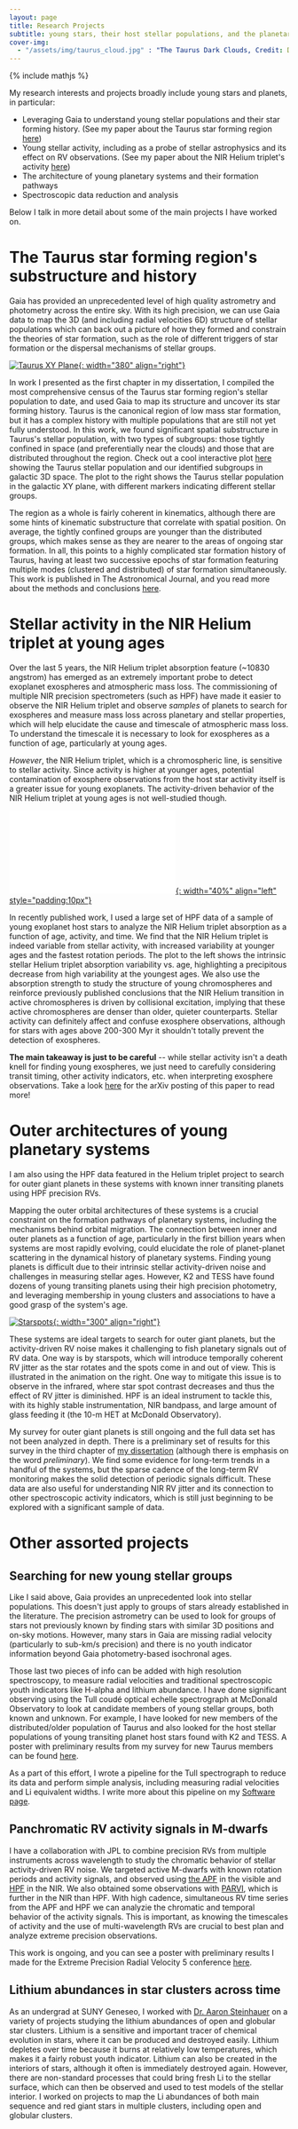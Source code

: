 ```yaml
---
layout: page
title: Research Projects
subtitle: young stars, their host stellar populations, and the planetary systems around them
cover-img:
  - "/assets/img/taurus_cloud.jpg" : "The Taurus Dark Clouds, Credit: Digitized Sky Survey 2"
---
```

{% include mathjs %}

My research interests and projects broadly include young stars and planets, in particular:
  + Leveraging Gaia to understand young stellar populations and their star forming history. (See my paper about the Taurus star forming region [here](https://ui.adsabs.harvard.edu/abs/2021AJ....162..110K/abstract))
  + Young stellar activity, including as a probe of stellar astrophysics and its effect on RV observations. (See my paper about the NIR Helium triplet's activity [here](https://arxiv.org/abs/2311.04971))
  + The architecture of young planetary systems and their formation pathways
  + Spectroscopic data reduction and analysis

Below I talk in more detail about some of the main projects I have worked on.

# The Taurus star forming region's substructure and history

Gaia has provided an unprecedented level of high quality astrometry and photometry across the entire sky. With its high precision, we can use Gaia data to map the 3D (and including radial velocities 6D) structure of stellar populations which can back out a picture of how they formed and constrain the theories of star formation, such as the role of different triggers of star formation or the dispersal mechanisms of stellar groups.

[![Taurus XY Plane](/assets/img/taurus_xyplane.png){: width="380" align="right"}](/taurus)

In work I presented as the first chapter in my dissertation, I compiled the most comprehensive census of the Taurus star forming region's stellar population to date, and used Gaia to map its structure and uncover its star forming history. Taurus is the canonical region of low mass star formation, but it has a complex history with multiple populations that are still not yet fully understood. In this work, we found significant spatial substructure in Taurus's stellar population, with two types of subgroups: those tightly confined in space (and preferentially near the clouds) and those that are distributed throughout the region. Check out a cool interactive plot [here](/taurus) showing the Taurus stellar population and our identified subgroups in galactic 3D space. The plot to the right shows the Taurus stellar population in the galactic XY plane, with different markers indicating different stellar groups.

The region as a whole is fairly coherent in kinematics, although there are some hints of kinematic substructure that correlate with spatial position. On average, the tightly confined groups are younger than the distributed groups, which makes sense as they are nearer to the areas of ongoing star formation. In all, this points to a highly complicated star formation history of Taurus, having at least two successive epochs of star formation featuring multiple modes (clustered and distributed) of star formation simultaneously. This work is published in The Astronomical Journal, and you read more about the methods and conclusions [here](https://ui.adsabs.harvard.edu/abs/2021AJ....162..110K/abstract).

# Stellar activity in the NIR Helium triplet at young ages

Over the last 5 years, the NIR Helium triplet absorption feature (~10830 angstrom) has emerged as an extremely important probe to detect exoplanet exospheres and atmospheric mass loss. The commissioning of multiple NIR precision spectrometers (such as HPF) have made it easier to observe the NIR Helium triplet and observe *samples* of planets to search for exospheres and measure mass loss across planetary and stellar properties, which will help elucidate the cause and timescale of atmospheric mass loss. To understand the timescale it is necessary to look for exospheres as a function of age, particularly at young ages.

*However*, the NIR Helium triplet, which is a chromospheric line, is sensitive to stellar activity. Since activity is higher at younger ages, potential contamination of exosphere observations from the host star activity itself is a greater issue for young exoplanets. The activity-driven behavior of the NIR Helium triplet at young ages is not well-studied though.

[![Helium Variability vs Age](/assets/img/he_var_vs_age.pdf){: width="40%" align="left" style="padding:10px"}](/assets/img/he_var_vs_age.pdf)

In recently published work, I used a large set of HPF data of a sample of young exoplanet host stars to analyze the NIR Helium triplet absorption as a function of age, activity, and time. We find that the NIR Helium triplet is indeed variable from stellar activity, with increased variability at younger ages and the fastest rotation periods. The plot to the left shows the intrinsic stellar Helium triplet absorption variability vs. age, highlighting a precipitous decrease from high variability at the youngest ages. We also use the absorption strength to study the structure of young chromospheres and reinforce previously published conclusions that the NIR Helium transition in active chromospheres is driven by collisional excitation, implying that these active chromospheres are denser than older, quieter counterparts. Stellar activity can definitely affect and confuse exosphere observations, although for stars with ages above 200-300 Myr it shouldn't totally prevent the detection of exospheres. 

**The main takeaway is just to be careful** -- while stellar activity isn't a death knell for finding young exospheres, we just need to carefully considering transit timing, other activity indicators, etc. when interpreting exosphere observations. Take a look [here](https://arxiv.org/abs/2311.04971) for the arXiv posting of this paper to read more!

# Outer architectures of young planetary systems

I am also using the HPF data featured in the Helium triplet project to search for outer giant planets in these systems with known inner transiting planets using HPF precision RVs. 

Mapping the outer orbital architectures of these systems is a crucial constraint on the formation pathways of planetary systems, including the mechanisms behind orbital migration. The connection between inner and outer planets as a function of age, particularly in the first billion years when systems are most rapidly evolving, could elucidate the role of planet-planet scattering in the dynamical history of planetary systems. Finding young planets is difficult due to their intrinsic stellar activity-driven noise and challenges in measuring stellar ages. However, K2 and TESS have found dozens of young transiting planets using their high precision photometry, and leveraging membership in young clusters and associations to have a good grasp of the system's age.

[![Starspots](/assets/img/starspot.gif){: width="300" align="right"}](/assets/img/starspot.gif)

These systems are ideal targets to search for outer giant planets, but the activity-driven RV noise makes it challenging to fish planetary signals out of RV data. One way is by starspots, which will introduce temporally coherent RV jitter as the star rotates and the spots come in and out of view. This is illustrated in the animation on the right. One way to mitigate this issue is to observe in the infrared, where star spot contrast decreases and thus the effect of RV jitter is diminished. HPF is an ideal instrument to tackle this, with its highly stable instrumentation, NIR bandpass, and large amount of glass feeding it (the 10-m HET at McDonald Observatory).

My survey for outer giant planets is still ongoing and the full data set has not been analyzed in depth. There is a preliminary set of results for this survey in the third chapter of [my dissertation](https://repositories.lib.utexas.edu/items/0fda0b8f-2b6b-473a-82c2-ac104096787b) (although there is emphasis on the word *preliminary*). We find some evidence for long-term trends in a handful of the systems, but the sparse cadence of the long-term RV monitoring makes the solid detection of periodic signals difficult. These data are also useful for understanding NIR RV jitter and its connection to other spectroscopic activity indicators, which is still just beginning to be explored with a significant sample of data.

# Other assorted projects

## Searching for new young stellar groups

Like I said above, Gaia provides an unprecedented look into stellar populations. This doesn't just apply to groups of stars already established in the literature. The precision astrometry can be used to look for groups of stars not previously known by finding stars with similar 3D positions and on-sky motions. However, many stars in Gaia are missing radial velocity (particularly to sub-km/s precision) and there is no youth indicator information beyond Gaia photometry-based isochronal ages.

Those last two pieces of info can be added with high resolution spectroscopy, to measure radial velocities and traditional spectroscopic youth indicators like H-alpha and lithium abundance. I have done significant observing using the Tull coudé optical echelle spectrograph at McDonald Observatory to look at candidate members of young stellar groups, both known and unknown. For example, I have looked for new members of the distributed/older population of Taurus and also looked for the host stellar populations of young transiting planet host stars found with K2 and TESS. A poster with preliminary results from my survey for new Taurus members can be found [here](/assets/pubs/poster_coolstars20.pdf).

As a part of this effort, I wrote a pipeline for the Tull spectrograph to reduce its data and perform simple analysis, including measuring radial velocities and Li equivalent widths. I write more about this pipeline on my [Software page](/software).

## Panchromatic RV activity signals in M-dwarfs

I have a collaboration with JPL to combine precision RVs from multiple instruments across wavelength to study the chromatic behavior of stellar activity-driven RV noise. We targeted active M-dwarfs with known rotation periods and activity signals, and observed using [the APF](https://www.lickobservatory.org/explore/research-telescopes/automated-planet-finder/) in the visible and [HPF](https://hpf.psu.edu) in the NIR. We also obtained some observations with [PARVI](https://ao.jpl.nasa.gov/PARVI.html), which is further in the NIR than HPF. With high cadence, simultaneous RV time series from the APF and HPF we can analyzie the chromatic and temporal behavior of the activity signals. This is important, as knowing the timescales of activity and the use of multi-wavelength RVs are crucial to best plan and analyze extreme precision observations.

This work is ongoing, and you can see a poster with preliminary results I made for the Extreme Precision Radial Velocity 5 conference [here](/assets/pubs/poster_eprv5.pdf).

## Lithium abundances in star clusters across time

As an undergrad at SUNY Geneseo, I worked with [Dr. Aaron Steinhauer](https://www.geneseo.edu/steinhauer) on a variety of projects studying the lithium abundances of open and globular star clusters. Lithium is a sensitive and important tracer of chemical evolution in stars, where it can be produced and destroyed easily. Lithium depletes over time because it burns at relatively low temperatures, which makes it a fairly robust youth indicator. Lithium can also be created in the interiors of stars, although it often is immediately destroyed again. However, there are non-standard processes that could bring fresh Li to the stellar surface, which can then be observed and used to test models of the stellar interior. I worked on projects to map the Li abundances of both main sequence and red giant stars in multiple clusters, including open and globular clusters.


